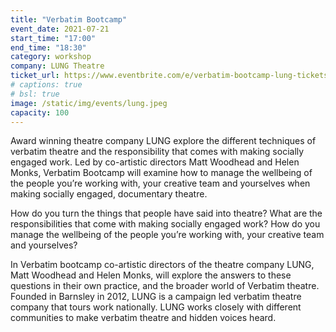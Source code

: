 ```yaml
---
title: "Verbatim Bootcamp"
event_date: 2021-07-21
start_time: "17:00"
end_time: "18:30"
category: workshop
company: LUNG Theatre
ticket_url: https://www.eventbrite.com/e/verbatim-bootcamp-lung-tickets-161284336793
# captions: true 
# bsl: true 
image: /static/img/events/lung.jpeg
capacity: 100
---
```


Award winning theatre company LUNG explore the different techniques of verbatim theatre and the responsibility that comes with making socially engaged work. Led by co-artistic directors Matt Woodhead and Helen Monks, Verbatim Bootcamp will examine how to manage the wellbeing of the people you’re working with, your creative team and yourselves when making socially engaged, documentary theatre.

How do you turn the things that people have said into theatre? What are the responsibilities that come with making socially engaged work? How do you manage the wellbeing of the people you’re working with, your creative team and yourselves?

In Verbatim bootcamp co-artistic directors of the theatre company LUNG, Matt Woodhead and Helen Monks, will explore the answers to these questions in their own practice, and the broader world of Verbatim theatre. Founded in Barnsley in 2012, LUNG is a campaign led verbatim theatre company that tours work nationally. LUNG works closely with different communities to make verbatim theatre and hidden voices heard.